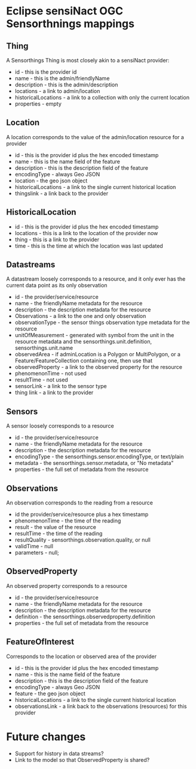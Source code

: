 # Eclipse sensiNact OGC Sensorthnings mappings

## Thing

A Sensorthings Thing is most closely akin to a sensiNact provider:

 * id - this is the provider id
 * name - this is the admin/friendlyName
 * description - this is the admin/description
 * locations - a link to admin/location
 * historicalLocations - a link to a collection with only the current location
 * properties - empty
 
## Location

 A location corresponds to the value of the admin/location resource for a provider

 * id - this is the provider id plus the hex encoded timestamp
 * name - this is the name field of the feature
 * description - this is the description field of the feature
 * encodingType - always Geo JSON
 * location - the geo json object
 * historicalLocations - a link to the single current historical location
 * thingslink - a link back to the provider
 
## HistoricalLocation
 
 * id - this is the provider id plus the hex encoded timestamp
 * locations - this is a link to the location of the provider now
 * thing - this is a link to the provider
 * time - this is the time at which the location was last updated
 
## Datastreams

 A datastream loosely corresponds to a resource, and it only ever has the current data point as its only observation

* id - the provider/service/resource
* name - the friendlyName metadata for the resource
* description - the description metadata for the resource
* Observations - a link to the one and only observation
* observationType - the sensor things observation type metadata for the resource
* unitOfMeasurement - generated with symbol from the unit in the resource metadata and the sensorthings.unit.definition, sensorthings.unit.name
* observedArea - if adminLocation is a Polygon or MultiPolygon, or a Feature/FeatureCollection containing one, then use that
* observedProperty - a link to the observed property for the resource
* phenomenonTime - not used
* resultTime - not used
* sensorLink - a link to the sensor type
* thing link - a link to the provider

## Sensors

 A sensor loosely corresponds to a resource
 
 * id - the provider/service/resource
 * name - the friendlyName metadata for the resource
 * description - the description metadata for the resource
 * encodingType - the sensorthings.sensor.encodingType, or text/plain
 * metadata - the sensorthings.sensor.metadata, or "No metadata"
 * properties - the full set of metadata from the resource
 
## Observations

 An observation corresponds to the reading from a resource
 
  * id the provider/service/resource plus a hex timestamp
  * phenomenonTime - the time of the reading
  * result - the value of the resource
  * resultTime - the time of the reading
  * resultQuality - sensorthings.observation.quality, or null
  * validTime - null
  * parameters - null;
 

## ObservedProperty

 An observed property corresponds to a resource
 
 * id - the provider/service/resource
 * name - the friendlyName metadata for the resource
 * description - the description metadata for the resource
 * definition - the sensorthings.observedproperty.definition
 * properties - the full set of metadata from the resource

## FeatureOfInterest

 Corresponds to the location or observed area of the provider
 
 * id - this is the provider id plus the hex encoded timestamp
 * name - this is the name field of the feature
 * description - this is the description field of the feature
 * encodingType - always Geo JSON
 * feature - the geo json object
 * historicalLocations - a link to the single current historical location
 * observationsLink - a link back to the observations (resources) for this provider

 
# Future changes
 
 * Support for history in data streams?
 * Link to the model so that ObservedProperty is shared?
